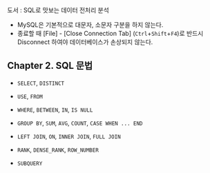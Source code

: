 도서 : SQL로 맛보는 데이터 전처리 분석

- MySQL은 기본적으로 대문자, 소문자 구분을 하지 않는다.
- 종료할 때 [File] - [Close Connection Tab] (`Ctrl`+`Shift`+`F4`)로 반드시 Disconnect 하여야 데이터베이스가 손상되지 않는다.

## Chapter 2. SQL 문법

- `SELECT`, `DISTINCT`
- `USE`, `FROM`
- `WHERE`, `BETWEEN`, `IN`, `IS NULL`

- `GROUP BY`, `SUM`, `AVG`, `COUNT`, `CASE WHEN ... END`
- `LEFT JOIN`, `ON`, `INNER JOIN`, `FULL JOIN`
- `RANK`, `DENSE_RANK`, `ROW_NUMBER`
- `SUBQUERY`

